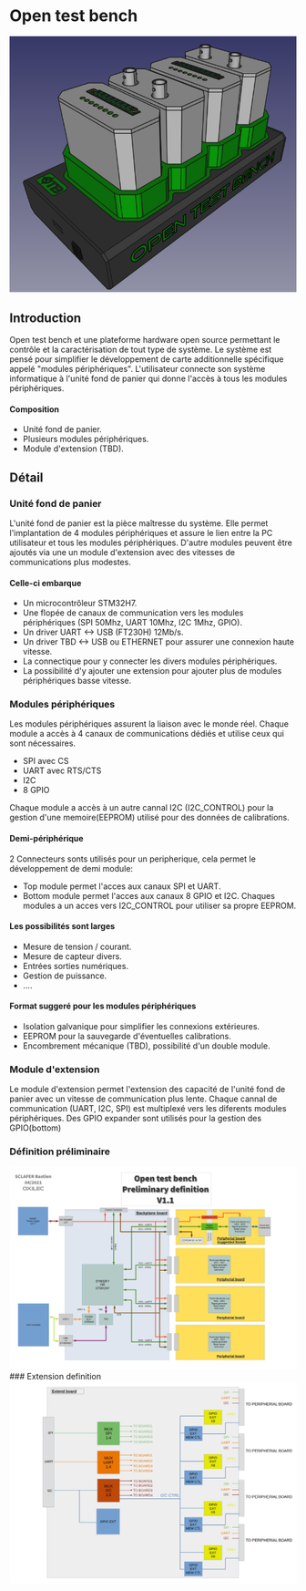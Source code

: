 # Open test bench

<img src="Definition/render7.png" alt="render">

## Introduction

Open test bench et une plateforme hardware open source permettant  le contrôle  et la caractérisation de tout type de système.
Le système est pensé pour simplifier le développement de carte additionnelle spécifique appelé "modules périphériques".
L'utilisateur connecte son système informatique à l'unité fond de panier qui donne l'accès à tous les modules périphériques.

#### Composition
- Unité fond de panier.
- Plusieurs modules périphériques.
- Module d'extension (TBD).

## Détail

### Unité fond de panier

L'unité fond de panier est la pièce maîtresse du système.
Elle permet l'implantation de 4 modules périphériques et assure le lien entre la PC utilisateur et tous les modules périphériques.
D'autre modules peuvent être ajoutés via une un module d'extension avec des vitesses de communications plus modestes.

#### Celle-ci embarque
- Un microcontrôleur STM32H7.
- Une flopée de canaux de communication vers les modules périphériques (SPI 50Mhz, UART 10Mhz, I2C 1Mhz, GPIO).
- Un driver UART <-> USB (FT230H) 12Mb/s.
- Un driver TBD <-> USB ou ETHERNET pour assurer une connexion  haute vitesse.
- La connectique pour y connecter les divers modules périphériques.
- La possibilité d'y ajouter une extension pour ajouter plus de modules périphériques basse vitesse.

### Modules périphériques

Les modules périphériques assurent la liaison avec le monde réel.
Chaque module a accès à 4 canaux de communications dédiés et utilise ceux qui sont nécessaires.
- SPI avec CS
- UART avec RTS/CTS
- I2C
- 8 GPIO

Chaque module a accès à un autre cannal I2C (I2C_CONTROL) pour la gestion d'une memoire(EEPROM) utilisé pour des données de calibrations.

#### Demi-périphérique
2 Connecteurs sonts utilisés pour un peripherique, cela permet le développement de demi module:
- Top module permet l'acces aux canaux SPI et UART.
- Bottom module permet l'acces aux canaux 8 GPIO et I2C.
Chaques modules a un acces vers I2C_CONTROL pour utiliser sa propre EEPROM.

#### Les possibilités sont larges
- Mesure de tension / courant.
- Mesure de capteur divers.
- Entrées sorties numériques.
- Gestion de puissance.
- ....

#### Format suggeré pour les modules périphériques
- Isolation galvanique pour simplifier les connexions extérieures.
- EEPROM pour la sauvegarde d'éventuelles calibrations.
- Encombrement mécanique (TBD), possibilité d'un double module.

### Module d'extension
Le module d'extension permet l'extension des capacité de l'unité fond de panier avec un vitesse de communication plus lente.
Chaque cannal de communication (UART, I2C, SPI) est multiplexé vers les diferents modules périphériques.
Des GPIO expander sont utilisés pour la gestion des GPIO(bottom)

### Définition préliminaire
<img src="Definition/PreliminaryDef.jpg" alt="Définition préliminaire">
### Extension definition
<img src="Definition/Extend.jpg" alt="Extension definition">